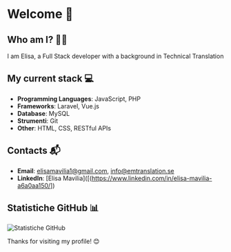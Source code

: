 # Welcome 👋

## Who am I? 🧑‍💻
I am Elisa, a Full Stack developer with a background in Technical Translation

## My current stack 💻
- **Programming Languages**: JavaScript, PHP
- **Frameworks**: Laravel, Vue.js
- **Database**: MySQL
- **Strumenti**: Git
- **Other**: HTML, CSS, RESTful APIs

## Contacts 📬
- **Email**: elisamavilia1@gmail.com, info@emtranslation.se
- **LinkedIn**: [Elisa Mavilia]([(https://www.linkedin.com/in/elisa-mavilia-a6a0aa150/])
## Statistiche GitHub 📊
![Statistiche GitHub](https://github-readme-stats.vercel.app/api?username=tuo-username&show_icons=true&theme=radical)

Thanks for visiting my profile! 😊
